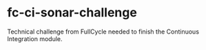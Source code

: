 # fc-ci-sonar-challenge
Technical challenge from FullCycle needed to finish the Continuous Integration module.
